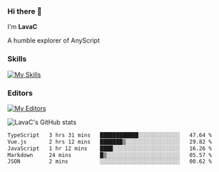 ### Hi there 👋
I'm **LavaC**

A humble explorer of AnyScript

### Skills
[![My Skills](https://skillicons.dev/icons?i=js,ts,vue,nodejs,nuxtjs,astro,solidjs,tailwind)](https://skillicons.dev)

### Editors
[![My Editors](https://skillicons.dev/icons?i=neovim,vscode)](https://skillicons.dev)

![LavaC's GitHub stats](https://github-readme-stats.vercel.app/api?username=LavaCxx&show_icons=true&theme=synthwave)

<!--START_SECTION:waka-->

```txt
TypeScript   3 hrs 31 mins   ████████████░░░░░░░░░░░░░   47.64 %
Vue.js       2 hrs 12 mins   ███████▒░░░░░░░░░░░░░░░░░   29.82 %
JavaScript   1 hr 12 mins    ████░░░░░░░░░░░░░░░░░░░░░   16.26 %
Markdown     24 mins         █▒░░░░░░░░░░░░░░░░░░░░░░░   05.57 %
JSON         2 mins          ░░░░░░░░░░░░░░░░░░░░░░░░░   00.62 %
```

<!--END_SECTION:waka-->
